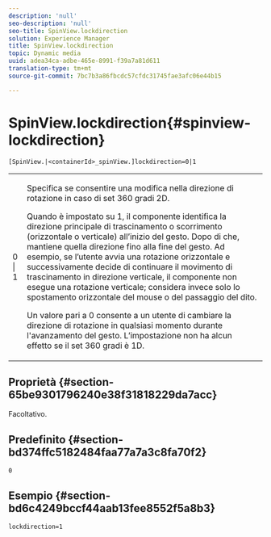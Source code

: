 ```yaml
---
description: 'null'
seo-description: 'null'
seo-title: SpinView.lockdirection
solution: Experience Manager
title: SpinView.lockdirection
topic: Dynamic media
uuid: adea34ca-adbe-465e-8991-f39a7a81d611
translation-type: tm+mt
source-git-commit: 7bc7b3a86fbcdc57cfdc31745fae3afc06e44b15

---
```



# SpinView.lockdirection{#spinview-lockdirection}

`[SpinView.|<containerId>_spinView.]lockdirection=0|1`

<table id="table_18D47E7C6A2D4D68B94225CB621D5F7C"> 
 <tbody> 
  <tr> 
   <td colname="col1"> <p> <span class="codeph"> 0 | 1 </span> </p> </td> 
   <td colname="col2"> <p> Specifica se consentire una modifica nella direzione di rotazione in caso di set 360 gradi 2D. </p> <p>Quando è impostato su <span class="codeph"> </span>1, il componente identifica la direzione principale di trascinamento o scorrimento (orizzontale o verticale) all’inizio del gesto. Dopo di che, mantiene quella direzione fino alla fine del gesto. Ad esempio, se l’utente avvia una rotazione orizzontale e successivamente decide di continuare il movimento di trascinamento in direzione verticale, il componente non esegue una rotazione verticale; considera invece solo lo spostamento orizzontale del mouse o del passaggio del dito. </p> <p>Un valore pari a <span class="codeph"> 0 </span> consente a un utente di cambiare la direzione di rotazione in qualsiasi momento durante l'avanzamento del gesto. L’impostazione non ha alcun effetto se il set 360 gradi è 1D. </p> </td> 
  </tr> 
 </tbody> 
</table>

## Proprietà {#section-65be9301796240e38f31818229da7acc}

Facoltativo.

## Predefinito {#section-bd374ffc5182484faa77a7a3c8fa70f2}

`0`

## Esempio {#section-bd6c4249bccf44aab13fee8552f5a8b3}

`lockdirection=1`
